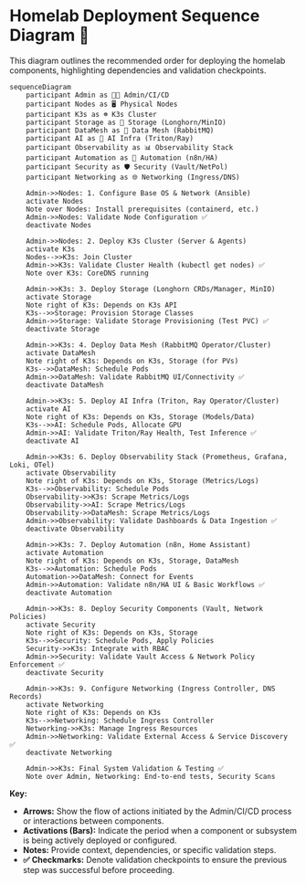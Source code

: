 # Homelab Deployment Sequence Diagram 🚀

This diagram outlines the recommended order for deploying the homelab components, highlighting dependencies and validation checkpoints.

```mermaid
sequenceDiagram
    participant Admin as 🧑‍💻 Admin/CI/CD
    participant Nodes as 🖥️ Physical Nodes
    participant K3s as ☸️ K3s Cluster
    participant Storage as 💾 Storage (Longhorn/MinIO)
    participant DataMesh as 🐇 Data Mesh (RabbitMQ)
    participant AI as 🧠 AI Infra (Triton/Ray)
    participant Observability as 📊 Observability Stack
    participant Automation as 🤖 Automation (n8n/HA)
    participant Security as 🛡️ Security (Vault/NetPol)
    participant Networking as 🌐 Networking (Ingress/DNS)

    Admin->>Nodes: 1. Configure Base OS & Network (Ansible)
    activate Nodes
    Note over Nodes: Install prerequisites (containerd, etc.)
    Admin->>Nodes: Validate Node Configuration ✅
    deactivate Nodes

    Admin->>Nodes: 2. Deploy K3s Cluster (Server & Agents)
    activate K3s
    Nodes-->>K3s: Join Cluster
    Admin->>K3s: Validate Cluster Health (kubectl get nodes) ✅
    Note over K3s: CoreDNS running

    Admin->>K3s: 3. Deploy Storage (Longhorn CRDs/Manager, MinIO)
    activate Storage
    Note right of K3s: Depends on K3s API
    K3s-->>Storage: Provision Storage Classes
    Admin->>Storage: Validate Storage Provisioning (Test PVC) ✅
    deactivate Storage

    Admin->>K3s: 4. Deploy Data Mesh (RabbitMQ Operator/Cluster)
    activate DataMesh
    Note right of K3s: Depends on K3s, Storage (for PVs)
    K3s-->>DataMesh: Schedule Pods
    Admin->>DataMesh: Validate RabbitMQ UI/Connectivity ✅
    deactivate DataMesh

    Admin->>K3s: 5. Deploy AI Infra (Triton, Ray Operator/Cluster)
    activate AI
    Note right of K3s: Depends on K3s, Storage (Models/Data)
    K3s-->>AI: Schedule Pods, Allocate GPU
    Admin->>AI: Validate Triton/Ray Health, Test Inference ✅
    deactivate AI

    Admin->>K3s: 6. Deploy Observability Stack (Prometheus, Grafana, Loki, OTel)
    activate Observability
    Note right of K3s: Depends on K3s, Storage (Metrics/Logs)
    K3s-->>Observability: Schedule Pods
    Observability->>K3s: Scrape Metrics/Logs
    Observability->>AI: Scrape Metrics/Logs
    Observability->>DataMesh: Scrape Metrics/Logs
    Admin->>Observability: Validate Dashboards & Data Ingestion ✅
    deactivate Observability

    Admin->>K3s: 7. Deploy Automation (n8n, Home Assistant)
    activate Automation
    Note right of K3s: Depends on K3s, Storage, DataMesh
    K3s-->>Automation: Schedule Pods
    Automation->>DataMesh: Connect for Events
    Admin->>Automation: Validate n8n/HA UI & Basic Workflows ✅
    deactivate Automation

    Admin->>K3s: 8. Deploy Security Components (Vault, Network Policies)
    activate Security
    Note right of K3s: Depends on K3s, Storage
    K3s-->>Security: Schedule Pods, Apply Policies
    Security->>K3s: Integrate with RBAC
    Admin->>Security: Validate Vault Access & Network Policy Enforcement ✅
    deactivate Security

    Admin->>K3s: 9. Configure Networking (Ingress Controller, DNS Records)
    activate Networking
    Note right of K3s: Depends on K3s
    K3s-->>Networking: Schedule Ingress Controller
    Networking->>K3s: Manage Ingress Resources
    Admin->>Networking: Validate External Access & Service Discovery ✅
    deactivate Networking

    Admin->>K3s: Final System Validation & Testing ✅
    Note over Admin, Networking: End-to-end tests, Security Scans
```

**Key:**

*   **Arrows:** Show the flow of actions initiated by the Admin/CI/CD process or interactions between components.
*   **Activations (Bars):** Indicate the period when a component or subsystem is being actively deployed or configured.
*   **Notes:** Provide context, dependencies, or specific validation steps.
*   **✅ Checkmarks:** Denote validation checkpoints to ensure the previous step was successful before proceeding.
